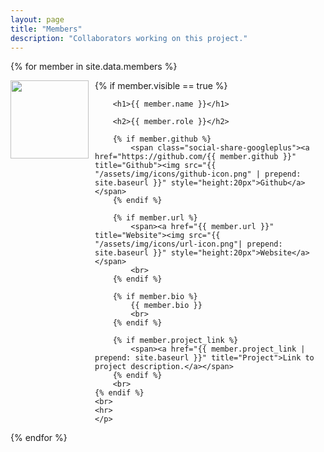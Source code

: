 ```yaml
---
layout: page
title: "Members"
description: "Collaborators working on this project."
---
```

<html>
<body>
{% for member in site.data.members %} 
	<br>
	<p>
	{% if member.visible == true %}
		<img src="{{ member.img }}" style="margin-top:0px; margin-bottom:5px; margin-right:10px; float:left; width:125px !important">
		
		<h1>{{ member.name }}</h1>
		
		<h2>{{ member.role }}</h2>
		
		{% if member.github %} 
			<span class="social-share-googleplus"><a href="https://github.com/{{ member.github }}" title="Github"><img src="{{ "/assets/img/icons/github-icon.png" | prepend: site.baseurl }}" style="height:20px">Github</a></span> 
		{% endif %}
		
		{% if member.url %}
			<span><a href="{{ member.url }}" title="Website"><img src="{{ "/assets/img/icons/url-icon.png"| prepend: site.baseurl }}" style="height:20px">Website</a></span>
			<br>
		{% endif %}

		{% if member.bio %} 
			{{ member.bio }}
			<br>
		{% endif %}	
		
		{% if member.project_link %}
			<span><a href="{{ member.project_link | prepend: site.baseurl }}" title="Project">Link to project description.</a></span>
		{% endif %}
		<br>
	{% endif %}
	<br>
	<hr>
	</p>
{% endfor %}
</body>
</html>